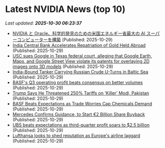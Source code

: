 # Latest NVIDIA News (top 10)
_Last updated: **2025-10-30 06:23:37**_

- [NVIDIA と Oracle、科学的発見のための米国エネルギー省最大の AI スーパーコンピューターを構築](https://prtimes.jp/main/html/rd/p/000000570.000012662.html) (Published: 2025-10-29)
- [India Central Bank Accelerates Repatriation of Gold Held Abroad](https://biztoc.com/x/f0f899eb1f4d5efd) (Published: 2025-10-29)
- [USC sues Google in Texas federal court, alleging that Google Earth, Maps, and Google Street View violate its patents for overlaying 2D images onto 3D models](https://biztoc.com/x/7fe49c11c77eb076) (Published: 2025-10-29)
- [India-Bound Tanker Carrying Russian Crude U-Turns in Baltic Sea](https://biztoc.com/x/f42f2709f4296652) (Published: 2025-10-29)
- [BASF's Q3 operating profit beats consensus on better volumes](https://biztoc.com/x/e7be0061e9432c9b) (Published: 2025-10-29)
- [Trump Says He Threatened 250% Tariffs on ‘Killer’ Modi, Pakistan](https://biztoc.com/x/f7b08e685cb0f24e) (Published: 2025-10-29)
- [BASF Beats Expectations as Trade Worries Cap Chemicals Demand](https://biztoc.com/x/f86ebf8dea2a855e) (Published: 2025-10-29)
- [Mercedes Confirms Guidance, to Start €2 Billion Share Buyback](https://biztoc.com/x/7ac0057aeda79086) (Published: 2025-10-29)
- [UBS beats expectations as third-quarter profit soars to $2.5 billion](https://biztoc.com/x/106c61acf1ccb384) (Published: 2025-10-29)
- [Lufthansa looks to shed reputation as Europe's airline laggard](https://biztoc.com/x/3cd515a794101ef3) (Published: 2025-10-29)
